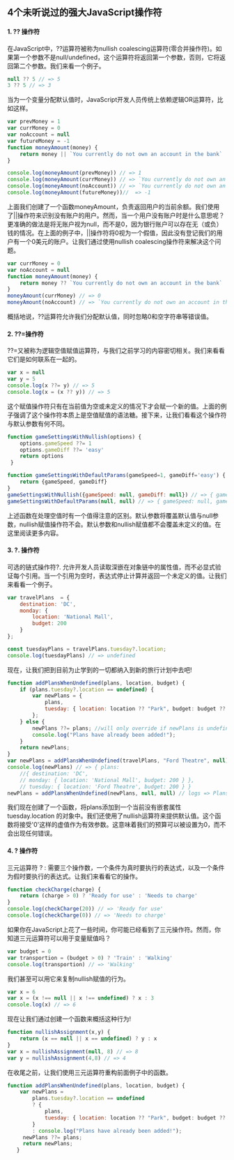 ## 4个未听说过的强大JavaScript操作符

#### 1. ?? 操作符

在JavaScript中，??运算符被称为nullish coalescing运算符(零合并操作符)。如果第一个参数不是null/undefined，这个运算符将返回第一个参数，否则，它将返回第二个参数。我们来看一个例子。

```js
null ?? 5 // => 5 
3 ?? 5 // => 3
```

当为一个变量分配默认值时，JavaScript开发人员传统上依赖逻辑OR运算符，比如这样。

```js
var prevMoney = 1
var currMoney = 0
var noAccount = null
var futureMoney = -1
function moneyAmount(money) {  
	return money || `You currently do not own an account in the bank`
}

console.log(moneyAmount(prevMoney)) // => 1
console.log(moneyAmount(currMoney)) // => `You currently do not own an account in the bank`
console.log(moneyAmount(noAccount)) // => `You currently do not own an account in the bank`
console.log(moneyAmount(futureMoney))//  => -1
```

上面我们创建了一个函数moneyAmount，负责返回用户的当前余额。我们使用了||操作符来识别没有账户的用户。然而，当一个用户没有账户时是什么意思呢？更准确的做法是将无账户视为null，而不是0，因为银行账户可以存在无（或负）钱的情况。在上面的例子中，||操作符将0视为一个假值，因此没有登记我们的用户有一个0美元的账户。让我们通过使用nullish coalescing操作符来解决这个问题。

```js
var currMoney = 0
var noAccount = null
function moneyAmount(money) {  
	return money ?? `You currently do not own an account in the bank`
} 
moneyAmount(currMoney) // => 0 
moneyAmount(noAccount) // => `You currently do not own an account in the bank`
```

概括地说，??运算符允许我们分配默认值，同时忽略0和空字符串等错误值。

#### 2. ??=操作符

??=又被称为逻辑空值赋值运算符，与我们之前学习的内容密切相关。我们来看看它们是如何联系在一起的。

```js
var x = null
var y = 5
console.log(x ??= y) // => 5
console.log(x = (x ?? y)) // => 5
```

这个赋值操作符只有在当前值为空或未定义的情况下才会赋一个新的值。上面的例子强调了这个操作符本质上是空值赋值的语法糖。接下来，让我们看看这个操作符与默认参数有何不同。

```js
function gameSettingsWithNullish(options) {  
    options.gameSpeed ??= 1  
    options.gameDiff ??= 'easy'  
    return options
 }

function gameSettingsWithDefaultParams(gameSpeed=1, gameDiff='easy') {  
	return {gameSpeed, gameDiff}  
}
gameSettingsWithNullish({gameSpeed: null, gameDiff: null}) // => { gameSpeed: 1, gameDiff: 'easy' }
gameSettingsWithDefaultParams(null, null) // => { gameSpeed: null, gameDiff: null }
```

上述函数在处理空值时有一个值得注意的区别。默认参数将覆盖默认值与null参数，nullish赋值操作符不会。默认参数和nullish赋值都不会覆盖未定义的值。在这里阅读更多内容。

#### 3. ?. 操作符

可选的链式操作符?. 允许开发人员读取深嵌在对象链中的属性值，而不必显式验证每个引用。当一个引用为空时，表达式停止计算并返回一个未定义的值。让我们来看看一个例子。

```js
var travelPlans  = {  
	destination: 'DC', 
	monday: {    
		location: 'National Mall',    
		budget: 200  
	}
};

const tuesdayPlans = travelPlans.tuesday?.location;
console.log(tuesdayPlans) // => undefined
```

现在，让我们把到目前为止学到的一切都纳入到新的旅行计划中去吧!

```js
function addPlansWhenUndefined(plans, location, budget) {  
	if (plans.tuesday?.location == undefined) {    
		var newPlans = {      
			plans,      
			tuesday: { location: location ?? "Park", budget: budget ?? 200 },    
		};  
	} else {   
		newPlans ??= plans; //will only override if newPlans is undefined    
		console.log("Plans have already been added!");  
	}  
	return newPlans;
}
var newPlans = addPlansWhenUndefined(travelPlans, "Ford Theatre", null);
console.log(newPlans) // => { plans:                  
	//{ destination: 'DC',                  
	// monday: { location: 'National Mall', budget: 200 } },                 
    // tuesday: { location: 'Ford Theatre', budget: 200 } }
newPlans = addPlansWhenUndefined(newPlans, null, null) // logs => Plans have already been added!                                                      // returns => newPlans object
```

我们现在创建了一个函数，将plans添加到一个当前没有嵌套属性 tuesday.location 的对象中。我们还使用了nullish运算符来提供默认值。这个函数将接受'0'这样的虚值作为有效参数。这意味着我们的预算可以被设置为0，而不会出现任何错误。

#### 4. ? 操作符

三元运算符 ? : 需要三个操作数，一个条件为真时要执行的表达式，以及一个条件为假时要执行的表达式。让我们来看看它的操作。

```js
function checkCharge(charge) {     
	return (charge > 0) ? 'Ready for use' : 'Needs to charge' 
}
console.log(checkCharge(20)) // => 'Ready for use'
console.log(checkCharge(0)) // => 'Needs to charge'
```

如果你在JavaScript上花了一些时间，你可能已经看到了三元操作符。然而，你知道三元运算符可以用于变量赋值吗？

```js
var budget = 0
var transportion = (budget > 0) ? 'Train' : 'Walking' 
console.log(transportion) // => 'Walking'
```

我们甚至可以用它来复制nullish赋值的行为。

```js
var x = 6
var x = (x !== null || x !== undefined) ? x : 3
console.log(x) // => 6
```

现在让我们通过创建一个函数来概括这种行为!

```js
function nullishAssignment(x,y) {  
	return (x == null || x == undefined) ? y : x
}
var x = nullishAssignment(null, 8) // => 8
var y = nullishAssignment(4,8) // => 4
```

在收尾之前，让我们使用三元运算符重构前面例子中的函数。

```js
function addPlansWhenUndefined(plans, location, budget) {  
	var newPlans =    
		plans.tuesday?.location == undefined      
		? {          
			plans,          
			tuesday: { location: location ?? "Park", budget: budget ?? 200 },        
		}      
		: console.log("Plans have already been added!"); 
     newPlans ??= plans;  
     return newPlans;
   }
```